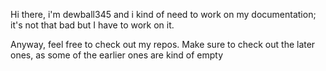 Hi there, i'm dewball345 and i kind of need to work on my documentation; it's not that bad but I have to work on it.

Anyway, feel free to check out my repos. Make sure to check out the later ones, as some of the earlier ones are kind of empty
